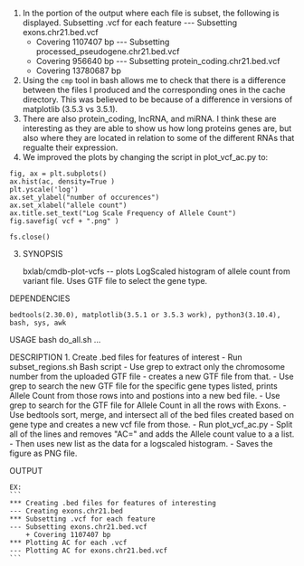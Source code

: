 1. In the portion of the output where each file is subset, the following is displayed.
Subsetting .vcf for each feature
--- Subsetting exons.chr21.bed.vcf
    + Covering 1107407 bp
--- Subsetting processed_pseudogene.chr21.bed.vcf
    + Covering 956640 bp
--- Subsetting protein_coding.chr21.bed.vcf
    + Covering 13780687 bp
1. Using the `cmp` tool in bash allows me to check that there is a difference between the files I produced and the corresponding ones in the cache directory. This was believed to be because of a difference in versions of matplotlib (3.5.3 vs 3.5.1).
1. There are also protein_coding, lncRNA, and miRNA. I think these are interesting as they are able to show us how long proteins genes are, but also where they are located in relation to some of the different RNAs that regualte their expression.
2. We improved the plots by changing the script in plot_vcf_ac.py to:
```
fig, ax = plt.subplots()
ax.hist(ac, density=True )
plt.yscale('log')
ax.set_ylabel("number of occurences")
ax.set_xlabel("allele count")
ax.title.set_text("Log Scale Frequency of Allele Count")
fig.savefig( vcf + ".png" )

fs.close()
```

3. SYNOPSIS
    
	 bxlab/cmdb-plot-vcfs -- plots LogScaled histogram of allele count from variant file. Uses GTF file to select the gene type.

DEPENDENCIES
	
	bedtools(2.30.0), matplotlib(3.5.1 or 3.5.3 work), python3(3.10.4), bash, sys, awk
	
 USAGE
     bash do_all.sh <variant file> <GTF file> ...

 DESCRIPTION
     1. Create .bed files for features of interest
         - Run subset_regions.sh Bash script
         - Use grep to extract only the chromosome number from the uploaded GTF file
		 	- creates a new GTF file from that.
		 	- Use grep to search the new GTF file for the specific gene types listed, prints Allele Count from those rows into and postions into a new bed file.
		 	- Use grep to search for the GTF file for Allele Count in all the rows with Exons.
		 - Use bedtools sort, merge, and intersect all of the bed files created based on gene type and creates a new vcf file from those.
		 - Run plot_vcf_ac.py
		 	- Split all of the lines and removes "AC=" and adds the Allele count value to a a list.
			- Then uses new list as the data for a logscaled histogram.
		- Saves the figure as PNG file.
		
OUTPUT

	EX: 
	```
	*** Creating .bed files for features of interesting
	--- Creating exons.chr21.bed
	*** Subsetting .vcf for each feature
	--- Subsetting exons.chr21.bed.vcf
	    + Covering 1107407 bp
	*** Plotting AC for each .vcf
	--- Plotting AC for exons.chr21.bed.vcf
	```